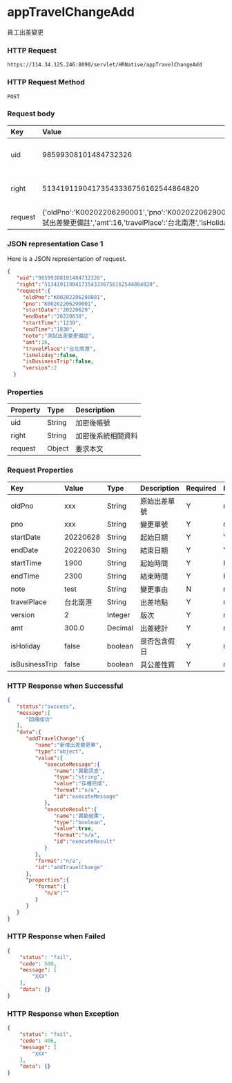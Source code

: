 # appTravelChangeAdd
員工出差變更

### HTTP Request
```
https://114.34.125.246:8090/servlet/HRNative/appTravelChangeAdd
```

### HTTP Request Method
```
POST
```

### Request body
| Key | Value | Type | Description |
|:----------|:-------------|:-----|:------------|
| uid | 98599308101484732326 | String | 需透過appLogin取得
| right | 51341911904173543336756162544864820 | String | 需透過appLogin取得 |
| request | {'oldPno':'K00202206290001','pno':'K00202206290001','startDate':'20220629','endDate':'20220630','startTime':'1230','endTime':'1830','note':'測試出差變更備註','amt':16,'travelPlace':'台北南港','isHoliday':false,'isBusinessTrip':false,'version':2}]} | Object | 異動條件

### JSON representation Case 1
Here is a JSON representation of request.
```json
{
   "uid":"98599308101484732326",
   "right":"51341911904173543336756162544864820",
   "request":{
     "oldPno":"K00202206290001",
     "pno":"K00202206290001",
     "startDate":"20220629",
     "endDate":"20220630",
     "startTime":"1230",
     "endTime":"1830",
     "note":"測試出差變更備註",
     "amt":16,
     "travelPlace":"台北南港",
     "isHoliday":false,
     "isBusinessTrip":false,
     "version":2
  }
```

### Properties
| Property | Type | Description |
|:---------|:-----|:------------|
| uid   | String | 加密後帳號 |
| right | String | 加密後系統相關資料 |
| request | Object | 要求本文 |

### Request Properties
| Key | Value | Type | Description | Required | Format |
|:----------|:-------------|:-----|:------------|:------------|:------------|
| oldPno | xxx | String | 原始出差單號 | Y | n/a |
| pno | xxx | String | 變更單號 | Y | n/a |
| startDate | 20220628 | String | 起始日期 | Y | YYYYmmdd |
| endDate | 20220630 | String | 結束日期 | Y | YYYYmmdd |
| startTime | 1900 | String | 起始時間 | Y | HHmm |  
| endTime | 2300 | String | 結束時間 | Y | HHmm |         
| note | test | String | 變更事由 | N | n/a |
| travelPlace | 台北南港 | String | 出差地點 | Y | n/a |
| version | 2 | Integer | 版次 | Y | n/a |
| amt | 300.0 | Decimal | 出差總計 | Y | n/a |
| isHoliday | false | boolean | 是否包含假日 | Y | n/a |
| isBusinessTrip | false | boolean | 具公差性質 | Y | n/a |

### HTTP Response when Successful
```json
{
   "status":"success",
   "message":[
      "回傳成功"
   ],
   "data":{
      "addTravelChange":{
         "name":"新增出差變更單",
         "type":"object",
         "value":{
            "executeMessage":{
               "name":"異動訊息",
               "type":"string",
               "value":"存檔完成",
               "format":"n/a",
               "id":"executeMessage"
            },
            "executeResult":{
               "name":"異動結果",
               "type":"boolean",
               "value":true,
               "format":"n/a",
               "id":"executeResult"
            }
         },
         "format":"n/a",
         "id":"addTravelChange"
      },
      "properties":{
         "format":{
            "n/a":""
         }
      }
   }
}
```

### HTTP Response when Failed
```json
{
    "status": "fail",
    "code": 500,
    "message": [
        "XXX"
    ],
    "data": {}
}
```

### HTTP Response when Exception
```json
{
    "status": "fail",
    "code": 406,
    "message": [
        "XXX"
    ],
    "data": {}
}
```
